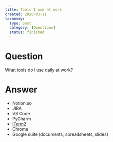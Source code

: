 ```yaml
---
title: Tools I use at work
created: 2020-03-11
taxonomy:
  type: post
  category: [Questions]
  status: finished
---
```


# Question
What tools do I use daily at work?

# Answer
* Notion.so
* JIRA
* VS Code
* PyCharm
* [iTerm2](https://www.iterm2.com/)
* Chrome
* Google suite (documents, spreadsheets, slides)
